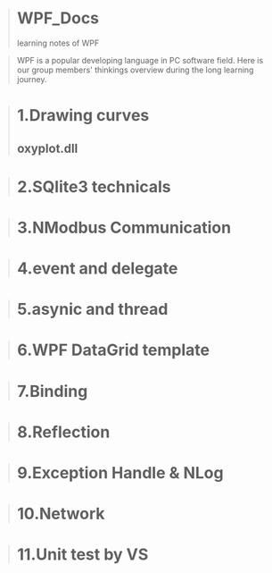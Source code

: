 ># WPF_Docs
>learning notes of WPF

>WPF is a popular developing language in PC software field.
>Here is our group members' thinkings overview during the long learning journey.

># 1.Drawing curves 
>## oxyplot.dll

># 2.SQlite3 technicals

># 3.NModbus Communication

># 4.event and delegate 

># 5.asynic and thread

># 6.WPF DataGrid template

># 7.Binding

># 8.Reflection

># 9.Exception Handle & NLog

># 10.Network

># 11.Unit test by VS

